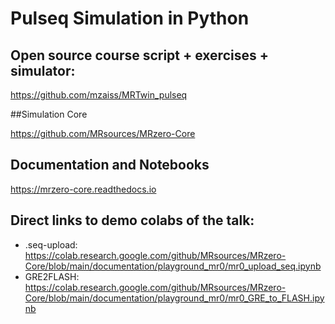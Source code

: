 # Pulseq Simulation in Python

## Open source course script + exercises + simulator:

https://github.com/mzaiss/MRTwin_pulseq

##Simulation Core 

https://github.com/MRsources/MRzero-Core 

## Documentation and Notebooks
https://mrzero-core.readthedocs.io

## Direct links to demo colabs of the talk:
- .seq-upload: https://colab.research.google.com/github/MRsources/MRzero-Core/blob/main/documentation/playground_mr0/mr0_upload_seq.ipynb 
- GRE2FLASH: https://colab.research.google.com/github/MRsources/MRzero-Core/blob/main/documentation/playground_mr0/mr0_GRE_to_FLASH.ipynb 
